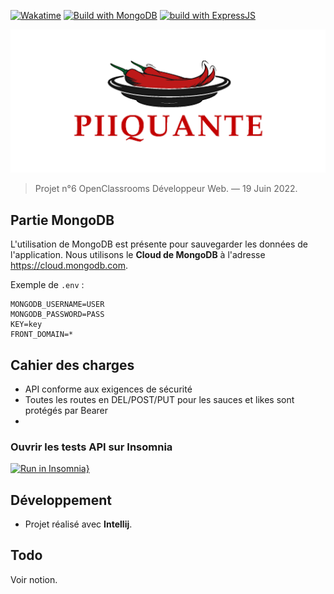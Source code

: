 [![Wakatime](https://wakatime.com/badge/user/df804057-413e-4b60-8f5e-6a6b78ab1d7f/project/1a5cf525-3f98-4ec5-9e39-23420c10e610.svg?style=for-the-badge)](https://wakatime.com/badge/user/df804057-413e-4b60-8f5e-6a6b78ab1d7f/project/1a5cf525-3f98-4ec5-9e39-23420c10e610)
[![Build with MongoDB](https://img.shields.io/badge/Build%20with%20mongoDB-%2300f.svg?&style=for-the-badge&logo=mongodb&logoColor=white)](https://github.com/Automattic/mongoose)
[![build with ExpressJS](https://img.shields.io/badge/Build%20with%20Express-%234752C4.svg?&style=for-the-badge&logo=express&logoColor=white&alt=express)](https://github.com/expressjs/express)


![Hot Takes logo](piiquante.png)

> Projet n°6 OpenClassrooms Développeur Web. — 19 Juin 2022.

## Partie MongoDB

L'utilisation de MongoDB est présente pour sauvegarder les données de l'application.
Nous utilisons le **Cloud de MongoDB** à l'adresse https://cloud.mongodb.com.

Exemple de `.env` :

```dotenv
MONGODB_USERNAME=USER
MONGODB_PASSWORD=PASS
KEY=key
FRONT_DOMAIN=*
```

## Cahier des charges

- API conforme aux exigences de sécurité
- Toutes les routes en DEL/POST/PUT pour les sauces et likes sont protégés par Bearer
- 

### Ouvrir les tests API sur Insomnia

[![Run in Insomnia}](https://insomnia.rest/images/run.svg)](https://insomnia.rest/run?label=Code&uri=https://raw.githubusercontent.com/thomasbnt/DW_P6_Hot_Takes_backend_OC/main/insomnia.json)

## Développement

- Projet réalisé avec **Intellij**. 


## Todo 

Voir notion.
